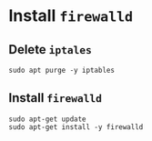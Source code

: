 # Install `firewalld`

## Delete `iptales`
```shell
sudo apt purge -y iptables
```

## Install `firewalld`
```shell
sudo apt-get update
sudo apt-get install -y firewalld
```
